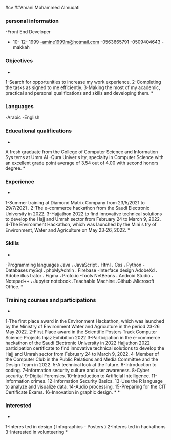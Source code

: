 #cv
##Amani Mohammed Almuqati
### **personal information**
-Front End Developer
- 10- 12- 1999
-amine1999m@hotmail.com
-0563665791 -0509404643
-makkah
### **Objectives**
*
1-Search for opportunities to
increase my work experience.
2-Completing the tasks as signed to
me efficiently.
3-Making the most of my academic,
practical and personal
qualifications and skills and
developing them.
*
### **Languages**
-Arabic
-English
### **Educational qualifications**
*
A fresh graduate from the College of Computer Science and
Information Sys tems at Umm Al -Qura Univer s ity, specialty in
Computer Science with an excellent grade point average of 3.54
out of 4.00 with second honors degree.
*
### **Experience**
*
1-Summer training at Diamond Matrix Company from
23/5/2021 to 29/7/2021 .
2-The e-commerce hackathon from the Saudi Electronic
University in 2022.
3-Hajjathon 2022 to find innovative technical solutions to
develop the Hajj and Umrah sector from February 24 to
March 9, 2022.
4-The Environment Hackathon, which was launched by the
Mini s try of Environment, Water and Agriculture on May
23-26, 2022.
*
### **Skills**
*
-Programming languages
Java ، JavaScript ، Html ، Css ، Python
-Databases
mySql ، phpMyAdmin ، Firebase
-Interface design
AdobeXd ، Adobe illus trator ، Figma ، Proto.io
-Tools
NetBeans ، Android Studio ، Notepad++ ، Jupyter
notebook ،Teachable Machine ،Github ،Microsoft
Office.
*
### **Training courses and participations**
*
1-The first place award in the Environment Hackathon, which was
launched by the Ministry of Environment 
Water and Agriculture in the period 23-26 May 2022.
2-First Place award in the Scientific Posters Track
Computer Science Projects Injaz Exhibition 2022
3-Participation in the e-commerce hackathon of the Saudi Electronic University in 2022
Hajjathon 2022 participation certificate to find innovative technical solutions to develop the Hajj and Umrah sector from February 24 to March 9, 2022.
4-Member of the Computer Club in the Public Relations and Media Committee and the Design Team in 2022.
5-A technical look at the future.
6-Introduction to coding.
7-Information security culture and user awareness.
8-Cyber ​​security.
9-Digital Forensics.
10-Introduction to Artificial Intelligence.
11-Information crimes.
12-Information Security Basics.
13-Use the R language to analyze and visualize data.
14-Audio processing.
15-Preparing for the CIT Certificate Exams.
16-Innovation in graphic design.
*
*
### **Interested**
*
1-Interes ted in design
( Infographics - Posters )
2-Interes ted in hackathons
3-Interested in volunteering
*